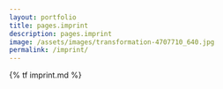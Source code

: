 ```yaml
---
layout: portfolio
title: pages.imprint
description: pages.imprint
image: /assets/images/transformation-4707710_640.jpg
permalink: /imprint/
---
```

{% tf imprint.md %}
